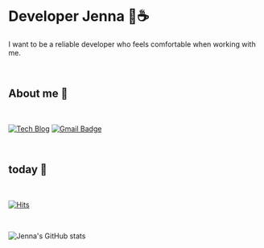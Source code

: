 # Developer Jenna 🐶☕️


I want to be a reliable developer who feels comfortable when working with me.
<div>

<br>

## About me 🍫

<br>

[![Tech Blog](https://img.shields.io/badge/Blog-83B81A?style=flat-square&logo=blogger&logoColor=white)](https://winteringg.tistory.com/) [![Gmail Badge](https://img.shields.io/badge/Gmail-d14836?style=flat-square&logo=Gmail&logoColor=white&link=mailto:jennajuneh@gmail.com)](mailto:jennajuneh@gmail.com)
<br>

<br>

## today 🍭

<br>

[![Hits](https://hits.seeyoufarm.com/api/count/incr/badge.svg?url=https%3A%2F%2Fgithub.com%2Fjennajeh&count_bg=%23DE1033&title_bg=%23555555&icon=&icon_color=%23E7E7E7&title=hits&edge_flat=false)](https://hits.seeyoufarm.com)

<br>

</div>

![Jenna's GitHub stats](https://github-readme-stats.vercel.app/api?username=jennajeh&show_icons=true&theme=vue)

<!--
**jennajeh/jennajeh** is a ✨ _special_ ✨ repository because its `README.md` (this file) appears on your GitHub profile.

Here are some ideas to get you started:

- 🔭 I’m currently working on ...
- 🌱 I’m currently learning ...
- 👯 I’m looking to collaborate on ...
- 🤔 I’m looking for help with ...
- 💬 Ask me about ...
- 📫 How to reach me: ...
- 😄 Pronouns: ...
- ⚡ Fun fact: ...
-->
